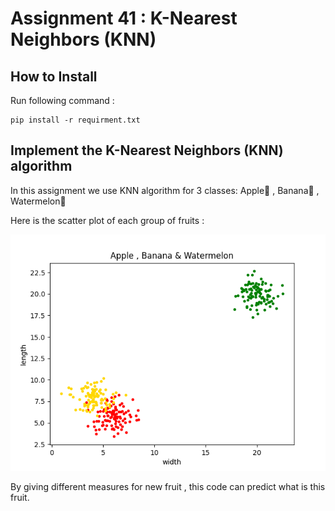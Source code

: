 # Assignment 41 : K-Nearest Neighbors (KNN)

## How to Install
Run following command :
```
pip install -r requirment.txt
```

## Implement the K-Nearest Neighbors (KNN) algorithm
In this assignment we use KNN algorithm for 3 classes: Apple🍎 , Banana🍌 , Watermelon🍉

Here is the scatter plot of each group of fruits :

![alt text](<outputs/apple, banana and watermelon.png>)

By giving different measures for new fruit , this code can predict what is this fruit.